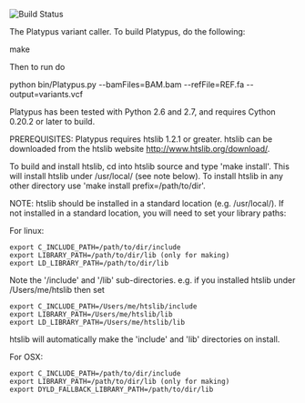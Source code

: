 ![Build Status](https://travis-ci.org/IvantheDugtrio/Platypus.svg?branch=master)

The Platypus variant caller. To build Platypus, do the following:

make

Then to run do

python bin/Platypus.py --bamFiles=BAM.bam --refFile=REF.fa --output=variants.vcf

Platypus has been tested with Python 2.6 and 2.7, and requires Cython 0.20.2 or later
to build.

PREREQUISITES: Platypus requires htslib 1.2.1 or greater. htslib can be downloaded from the htslib website http://www.htslib.org/download/.

To build and install htslib, cd into htslib source and type 'make install'. This will install htslib under /usr/local/ (see note below). To install htslib in any other directory use 'make install prefix=/path/to/dir'.

NOTE: htslib should be installed in a standard location (e.g. /usr/local/). If not installed in a standard location, you will need to set your library paths:

For linux:
    
    export C_INCLUDE_PATH=/path/to/dir/include
    export LIBRARY_PATH=/path/to/dir/lib (only for making)
    export LD_LIBRARY_PATH=/path/to/dir/lib

Note the '/include' and '/lib' sub-directories. e.g. if you installed htslib under /Users/me/htslib then set 

    export C_INCLUDE_PATH=/Users/me/htslib/include
    export LIBRARY_PATH=/Users/me/htslib/lib
    export LD_LIBRARY_PATH=/Users/me/htslib/lib

htslib will automatically make the 'include' and 'lib' directories on install.

For OSX:

    export C_INCLUDE_PATH=/path/to/dir/include
    export LIBRARY_PATH=/path/to/dir/lib (only for making)
    export DYLD_FALLBACK_LIBRARY_PATH=/path/to/dir/lib
